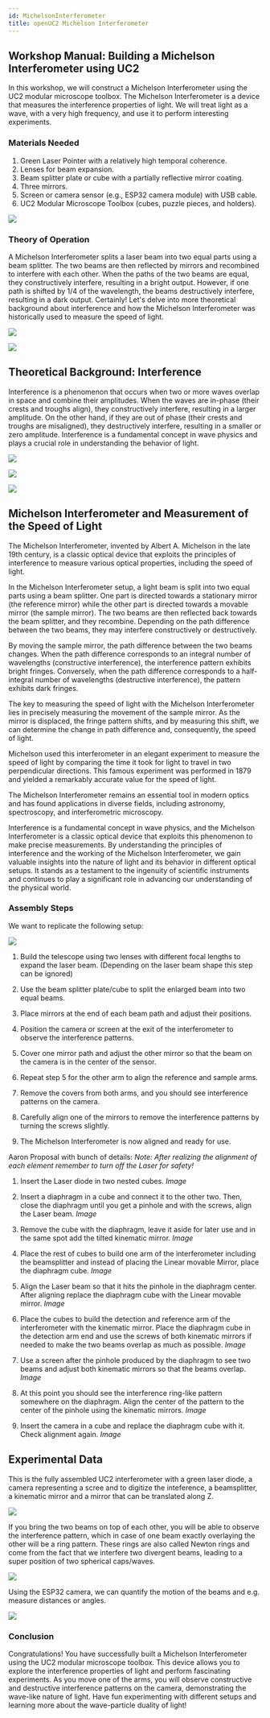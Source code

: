 ```yaml
---
id: MichelsonInterferometer
title: openUC2 Michelson Interferometer
---
```


## Workshop Manual: Building a Michelson Interferometer using UC2

In this workshop, we will construct a Michelson Interferometer using the UC2 modular microscope toolbox. The Michelson Interferometer is a device that measures the interference properties of light. We will treat light as a wave, with a very high frequency, and use it to perform interesting experiments.

### Materials Needed

1. Green Laser Pointer with a relatively high temporal coherence.
2. Lenses for beam expansion.
3. Beam splitter plate or cube with a partially reflective mirror coating.
4. Three mirrors.
5. Screen or camera sensor (e.g., ESP32 camera module) with USB cable.
6. UC2 Modular Microscope Toolbox (cubes, puzzle pieces, and holders).

![](./IMAGES/Michelson_1.png)

### Theory of Operation

A Michelson Interferometer splits a laser beam into two equal parts using a beam splitter. The two beams are then reflected by mirrors and recombined to interfere with each other. When the paths of the two beams are equal, they constructively interfere, resulting in a bright output. However, if one path is shifted by 1/4 of the wavelength, the beams destructively interfere, resulting in a dark output.
Certainly! Let's delve into more theoretical background about interference and how the Michelson Interferometer was historically used to measure the speed of light.

![](./IMAGES/Michelson_2.png)

![](./IMAGES/Michelson_3.png)



## Theoretical Background: Interference

Interference is a phenomenon that occurs when two or more waves overlap in space and combine their amplitudes. When the waves are in-phase (their crests and troughs align), they constructively interfere, resulting in a larger amplitude. On the other hand, if they are out of phase (their crests and troughs are misaligned), they destructively interfere, resulting in a smaller or zero amplitude. Interference is a fundamental concept in wave physics and plays a crucial role in understanding the behavior of light.

![](./IMAGES/Michelson_4.png)

![](./IMAGES/Michelson_5.png)

![](./IMAGES/Michelson_6.png)


## Michelson Interferometer and Measurement of the Speed of Light

The Michelson Interferometer, invented by Albert A. Michelson in the late 19th century, is a classic optical device that exploits the principles of interference to measure various optical properties, including the speed of light.

In the Michelson Interferometer setup, a light beam is split into two equal parts using a beam splitter. One part is directed towards a stationary mirror (the reference mirror) while the other part is directed towards a movable mirror (the sample mirror). The two beams are then reflected back towards the beam splitter, and they recombine. Depending on the path difference between the two beams, they may interfere constructively or destructively.

By moving the sample mirror, the path difference between the two beams changes. When the path difference corresponds to an integral number of wavelengths (constructive interference), the interference pattern exhibits bright fringes. Conversely, when the path difference corresponds to a half-integral number of wavelengths (destructive interference), the pattern exhibits dark fringes.

The key to measuring the speed of light with the Michelson Interferometer lies in precisely measuring the movement of the sample mirror. As the mirror is displaced, the fringe pattern shifts, and by measuring this shift, we can determine the change in path difference and, consequently, the speed of light.

Michelson used this interferometer in an elegant experiment to measure the speed of light by comparing the time it took for light to travel in two perpendicular directions. This famous experiment was performed in 1879 and yielded a remarkably accurate value for the speed of light.

The Michelson Interferometer remains an essential tool in modern optics and has found applications in diverse fields, including astronomy, spectroscopy, and interferometric microscopy.

Interference is a fundamental concept in wave physics, and the Michelson Interferometer is a classic optical device that exploits this phenomenon to make precise measurements. By understanding the principles of interference and the working of the Michelson Interferometer, we gain valuable insights into the nature of light and its behavior in different optical setups. It stands as a testament to the ingenuity of scientific instruments and continues to play a significant role in advancing our understanding of the physical world.


### Assembly Steps

We want to replicate the following setup:

![](./IMAGES/MichlesonInCubes.png)


1. Build the telescope using two lenses with different focal lengths to expand the laser beam. (Depending on the laser beam shape this step can be ignored)

2. Use the beam splitter plate/cube to split the enlarged beam into two equal beams.

3. Place mirrors at the end of each beam path and adjust their positions.

4. Position the camera or screen at the exit of the interferometer to observe the interference patterns.

5. Cover one mirror path and adjust the other mirror so that the beam on the camera is in the center of the sensor.

6. Repeat step 5 for the other arm to align the reference and sample arms.

7. Remove the covers from both arms, and you should see interference patterns on the camera.

8. Carefully align one of the mirrors to remove the interference patterns by turning the screws slightly.

9. The Michelson Interferometer is now aligned and ready for use.

Aaron Proposal with bunch of details:
*Note: After realizing the alignment of each element remember to turn off the Laser for safety!*

1. Insert the Laser diode in two nested cubes.
  _Image_
2. Insert a diaphragm in a cube and connect it to the other two. Then, close the diaphragm until you get a pinhole and with the screws, align the Laser beam.
  _Image_
3. Remove the cube with the diaphragm, leave it aside for later use and in the same spot add the tilted kinematic mirror.
  _Image_
4. Place the rest of cubes to build one arm of the interferometer including the beamsplitter and instead of placing the Linear movable Mirror, place the diaphragm cube.
  _Image_
5. Align the Laser beam so that it hits the pinhole in the diaphragm center. After aligning replace the diaphragm cube with the Linear movable mirror.
  _Image_
6. Place the cubes to build the detection and reference arm of the interferometer with the kinematic mirror. Place the diaphragm cube in the detection arm end and use the screws of both kinematic mirrors if needed to make the two beams overlap as much as possible.
  _Image_

7. Use a screen after the pinhole produced by the diaphragm to see two beams and adjust both kinematic mirrors so that the beams overlap.
  _Image_
8. At this point you should see the interference ring-like pattern somewhere on the diaphragm. Align the center of the pattern to the center of the pinhole using the kinematic mirrors.
  _Image_
9. Insert the camera in a cube and replace the diaphragm cube with it. Check alignment again.
  _Image_


## Experimental Data

This is the fully assembled UC2 interferometer with a green laser diode, a camera representing a scree and to digitize the inteference, a beamsplitter, a kinematic mirror and a mirror that can be translated along Z.

![](./IMAGES/IMG_20230812_144849.jpg)

If you bring the two beams on top of each other, you will be able to observe the interference pattern, which in case of one beam exactly overlaying the other will be a ring pattern. These rings are also called Newton rings and come from the fact that we interfere two divergent beams, leading to a super position of two spherical caps/waves.

![](./IMAGES/IMG_20230812_144127.jpg)

Using the ESP32 camera, we can quantify the motion of the beams and e.g. measure distances or angles.

![](./IMAGES/IMG_20230812_144857.jpg)





### Conclusion

Congratulations! You have successfully built a Michelson Interferometer using the UC2 modular microscope toolbox. This device allows you to explore the interference properties of light and perform fascinating experiments. As you move one of the arms, you will observe constructive and destructive interference patterns on the camera, demonstrating the wave-like nature of light. Have fun experimenting with different setups and learning more about the wave-particle duality of light!
